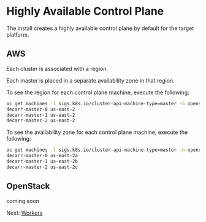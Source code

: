 # Highly Available Control Plane

The install creates a highly available control plane by default for the target
platform.

## AWS

Each cluster is associated with a region.

Each master is placed in a separate availability zone in that region.

To see the region for each control plane machine, execute the following:

```sh
oc get machines -l sigs.k8s.io/cluster-api-machine-type=master -n openshift-cluster-api -o jsonpath='{range .items[*]}{.metadata.name}{"\t"}{.spec.providerConfig.value.placement.region}{"\n"}{end}'
decarr-master-0 us-east-2
decarr-master-1 us-east-2
decarr-master-2 us-east-2
```

To see the availability zone for each control plane machine, execute the
following:

```sh
oc get machines -l sigs.k8s.io/cluster-api-machine-type=master -n openshift-cluster-api -o jsonpath='{range .items[*]}{.metadata.name}{"\t"}{.spec.providerConfig.value.placement.availabilityZone}{"\n"}{end}'
decarr-master-0 us-east-2a
decarr-master-1 us-east-2b
decarr-master-2 us-east-2c
```

## OpenStack

coming soon

Next: [Workers](04-workers.md)
